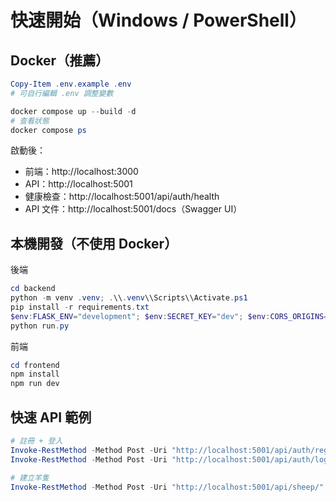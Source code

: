 # 快速開始（Windows / PowerShell）

## Docker（推薦）

```powershell
Copy-Item .env.example .env
# 可自行編輯 .env 調整變數

docker compose up --build -d
# 查看狀態
docker compose ps
```

啟動後：
- 前端：http://localhost:3000
- API：http://localhost:5001
- 健康檢查：http://localhost:5001/api/auth/health
- API 文件：http://localhost:5001/docs（Swagger UI）

## 本機開發（不使用 Docker）

後端
```powershell
cd backend
python -m venv .venv; .\\.venv\\Scripts\\Activate.ps1
pip install -r requirements.txt
$env:FLASK_ENV="development"; $env:SECRET_KEY="dev"; $env:CORS_ORIGINS="http://localhost:5173"
python run.py
```

前端
```powershell
cd frontend
npm install
npm run dev
```

## 快速 API 範例
```powershell
# 註冊 + 登入
Invoke-RestMethod -Method Post -Uri "http://localhost:5001/api/auth/register" -ContentType "application/json" -Body '{"username":"demo","password":"demo123"}' -SessionVariable s
Invoke-RestMethod -Method Post -Uri "http://localhost:5001/api/auth/login" -ContentType "application/json" -Body '{"username":"demo","password":"demo123"}' -WebSession $s

# 建立羊隻
Invoke-RestMethod -Method Post -Uri "http://localhost:5001/api/sheep/" -ContentType "application/json" -Body '{"EarNum":"A001","Breed":"台灣黑山羊","Sex":"母","BirthDate":"2024-01-15"}' -WebSession $s
```
